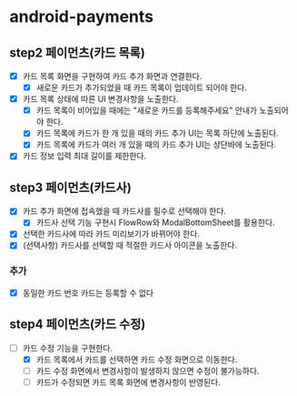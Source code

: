 # android-payments

## step2 페이먼츠(카드 목록)

- [x] 카드 목록 화면을 구현하여 카드 추가 화면과 연결한다.
    - [x] 새로운 카드가 추가되었을 때 카드 목록이 업데이트 되어야 한다.
- [x] 카드 목록 상태에 따른 UI 변경사항을 노출한다.
    - [x] 카드 목록이 비어있을 때에는 "새로운 카드를 등록해주세요" 안내가 노출되어야 한다.
    - [x] 카드 목록에 카드가 한 개 있을 때의 카드 추가 UI는 목록 하단에 노출된다.
    - [x] 카드 목록에 카드가 여러 개 있을 때의 카드 추가 UI는 상단바에 노출된다.
- [x] 카드 정보 입력 최대 길이를 제한한다.

## step3 페이먼츠(카드사)

- [x] 카드 추가 화면에 접속했을 때 카드사를 필수로 선택해야 한다.
    - [x] 카드사 선택 기능 구현시 FlowRow와 ModalBottomSheet를 활용한다.
- [x] 선택한 카드사에 따라 카드 미리보기가 바뀌어야 한다.
- [x] (선택사항) 카드사를 선택할 때 적절한 카드사 아이콘을 노출한다.

### 추가

- [x] 동일한 카드 번호 카드는 등록할 수 없다

## step4 페이먼츠(카드 수정)

- [ ] 카드 수정 기능을 구현한다.
    - [x] 카드 목록에서 카드를 선택하면 카드 수정 화면으로 이동한다.
    - [ ] 카드 수정 화면에서 변경사항이 발생하지 않으면 수정이 불가능하다.
    - [ ] 카드가 수정되면 카드 목록 화면에 변경사항이 반영된다.

